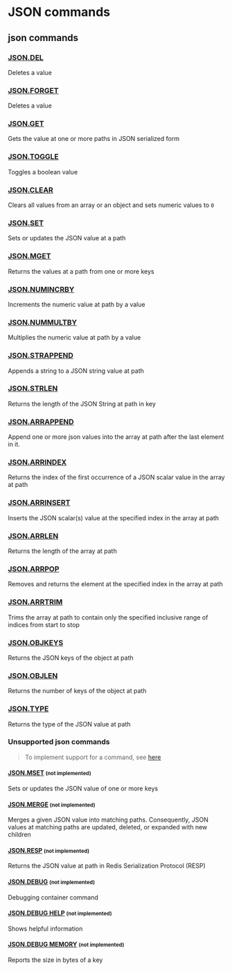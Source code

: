 # JSON commands

## json commands

### [JSON.DEL](https://redis.io/commands/json.del/)

Deletes a value

### [JSON.FORGET](https://redis.io/commands/json.forget/)

Deletes a value

### [JSON.GET](https://redis.io/commands/json.get/)

Gets the value at one or more paths in JSON serialized form

### [JSON.TOGGLE](https://redis.io/commands/json.toggle/)

Toggles a boolean value

### [JSON.CLEAR](https://redis.io/commands/json.clear/)

Clears all values from an array or an object and sets numeric values to `0`

### [JSON.SET](https://redis.io/commands/json.set/)

Sets or updates the JSON value at a path

### [JSON.MGET](https://redis.io/commands/json.mget/)

Returns the values at a path from one or more keys

### [JSON.NUMINCRBY](https://redis.io/commands/json.numincrby/)

Increments the numeric value at path by a value

### [JSON.NUMMULTBY](https://redis.io/commands/json.nummultby/)

Multiplies the numeric value at path by a value

### [JSON.STRAPPEND](https://redis.io/commands/json.strappend/)

Appends a string to a JSON string value at path

### [JSON.STRLEN](https://redis.io/commands/json.strlen/)

Returns the length of the JSON String at path in key

### [JSON.ARRAPPEND](https://redis.io/commands/json.arrappend/)

Append one or more json values into the array at path after the last element in it.

### [JSON.ARRINDEX](https://redis.io/commands/json.arrindex/)

Returns the index of the first occurrence of a JSON scalar value in the array at path

### [JSON.ARRINSERT](https://redis.io/commands/json.arrinsert/)

Inserts the JSON scalar(s) value at the specified index in the array at path

### [JSON.ARRLEN](https://redis.io/commands/json.arrlen/)

Returns the length of the array at path

### [JSON.ARRPOP](https://redis.io/commands/json.arrpop/)

Removes and returns the element at the specified index in the array at path

### [JSON.ARRTRIM](https://redis.io/commands/json.arrtrim/)

Trims the array at path to contain only the specified inclusive range of indices from start to stop

### [JSON.OBJKEYS](https://redis.io/commands/json.objkeys/)

Returns the JSON keys of the object at path

### [JSON.OBJLEN](https://redis.io/commands/json.objlen/)

Returns the number of keys of the object at path

### [JSON.TYPE](https://redis.io/commands/json.type/)

Returns the type of the JSON value at path


### Unsupported json commands 
> To implement support for a command, see [here](/guides/implement-command/) 

#### [JSON.MSET](https://redis.io/commands/json.mset/) <small>(not implemented)</small>

Sets or updates the JSON value of one or more keys

#### [JSON.MERGE](https://redis.io/commands/json.merge/) <small>(not implemented)</small>

Merges a given JSON value into matching paths. Consequently, JSON values at matching paths are updated, deleted, or expanded with new children

#### [JSON.RESP](https://redis.io/commands/json.resp/) <small>(not implemented)</small>

Returns the JSON value at path in Redis Serialization Protocol (RESP)

#### [JSON.DEBUG](https://redis.io/commands/json.debug/) <small>(not implemented)</small>

Debugging container command

#### [JSON.DEBUG HELP](https://redis.io/commands/json.debug-help/) <small>(not implemented)</small>

Shows helpful information

#### [JSON.DEBUG MEMORY](https://redis.io/commands/json.debug-memory/) <small>(not implemented)</small>

Reports the size in bytes of a key


